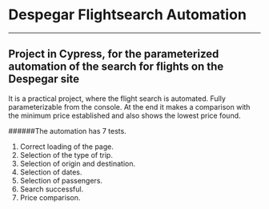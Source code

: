 # Despegar Flightsearch Automation
***
## Project in Cypress, for the parameterized automation of the search for flights on the Despegar site

It is a practical project, where the flight search is automated. Fully parameterizable from the console.
At the end it makes a comparison with the minimum price established and also shows the lowest price found.

######The automation has 7 tests.
1. Correct loading of the page.
2. Selection of the type of trip.
3. Selection of origin and destination.
4. Selection of dates.
5. Selection of passengers.
6. Search successful.
7. Price comparison.


